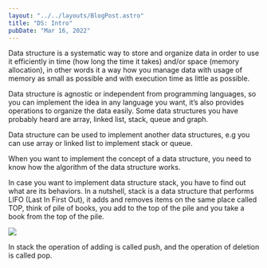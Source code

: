 ```yaml
---
layout: "../../layouts/BlogPost.astro"
title: "DS: Intro"
pubDate: "Mar 16, 2022"
---
```


Data structure is a systematic way to store and organize data in order to use it efficiently in time (how long the time it takes) and/or space (memory allocation), in other words it a way how you manage data with usage of memory as small as possible and with execution time as little as possible.

Data structure is agnostic or independent from programming languages, so you can implement the idea in any language you want, it’s also provides operations to organize the data easily. Some data structures you have probably heard are array, linked list, stack, queue and graph.

Data structure can be used to implement another data structures, e.g you can use array or linked list to implement stack or queue.

When you want to implement the concept of a data structure, you need to know how the algorithm of the data structure works.

In case you want to implement data structure stack, you have to find out what are its behaviors. In a nutshell, stack is a data structure that performs LIFO (Last In First Out), it adds and removes items on the same place called TOP, think of pile of books, you add to the top of the pile and you take a book from the top of the pile.

![](/blog/ds-intro/image.png)

In stack the operation of adding is called push, and the operation of deletion is called pop.